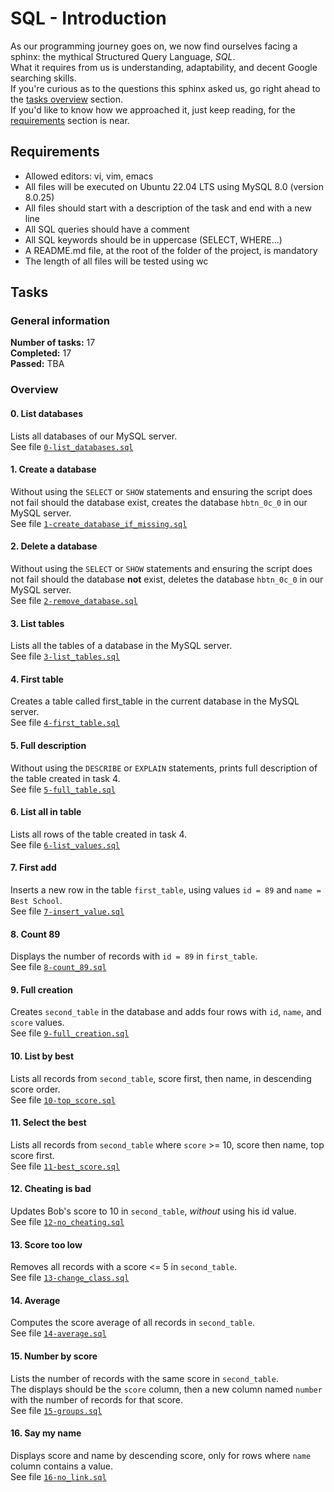 # SQL - Introduction
As our programming journey goes on, we now find ourselves facing a sphinx: the mythical Structured Query Language, _SQL_.<br/>
What it requires from us is understanding, adaptability, and decent Google searching skills.<br/>
If you're curious as to the questions this sphinx asked us, go right ahead to the [tasks overview](#overview) section.<br/>
If you'd like to know how we approached it, just keep reading, for the [requirements](#Requirements) section is near.<br/>

## Requirements
* Allowed editors: vi, vim, emacs
* All files will be executed on Ubuntu 22.04 LTS using MySQL 8.0 (version 8.0.25)
* All files should start with a description of the task and end with a new line
* All SQL queries should have a comment
* All SQL keywords should be in uppercase (SELECT, WHERE…)
* A README.md file, at the root of the folder of the project, is mandatory
* The length of all files will be tested using wc

## Tasks
### General information
__Number of tasks:__ 17<br/>
__Completed:__ 17<br/>
__Passed:__ TBA<br/>
### Overview
#### 0. List databases
Lists all databases of our MySQL server.<br/>
See file [`0-list_databases.sql`](./0-list_databases.sql)
#### 1. Create a database
Without using the `SELECT` or `SHOW` statements and ensuring the script does not fail should the database exist, creates the database `hbtn_0c_0` in our MySQL server.<br/>
See file [`1-create_database_if_missing.sql`](./1-create_database_if_missing.sql)
#### 2. Delete a database
Without using the `SELECT` or `SHOW` statements and ensuring the script does not fail should the database __not__ exist, deletes the database `hbtn_0c_0` in our MySQL server.<br/>
See file [`2-remove_database.sql`](./2-remove_database.sql)
#### 3. List tables
Lists all the tables of a database in the MySQL server.<br/>
See file [`3-list_tables.sql`](./3-list_tables.sql)
#### 4. First table
Creates a table called first_table in the current database in the MySQL server.<br/>
See file [`4-first_table.sql`](./4-first_table.sql)
#### 5. Full description
Without using the `DESCRIBE` or `EXPLAIN` statements, prints full description of the table created in task 4.<br/>
See file [`5-full_table.sql`](./5-full_table.sql)
#### 6. List all in table
Lists all rows of the table created in task 4.<br/>
See file [`6-list_values.sql`](./6-list_values.sql)
#### 7. First add
Inserts a new row in the table `first_table`, using values `id = 89` and `name = Best School`.<br/>
See file [`7-insert_value.sql`](./7-insert_value.sql)
#### 8. Count 89
Displays the number of records with `id = 89` in `first_table`.<br/>
See file [`8-count_89.sql`](./8-count_89.sql)
#### 9. Full creation
Creates `second_table` in the database and adds four rows with `id`, `name`, and `score` values.<br/>
See file [`9-full_creation.sql`](./9-full_creation.sql)
#### 10. List by best
Lists all records from `second_table`, score first, then name, in descending score order.<br/>
See file [`10-top_score.sql`](./10-top_score.sql)
#### 11. Select the best
Lists all records from `second_table` where `score` >= 10, score then name, top score first.<br/>
See file [`11-best_score.sql`](./11-best_score.sql)
#### 12. Cheating is bad
Updates Bob's score to 10 in `second_table`, _without_ using his id value.<br/>
See file [`12-no_cheating.sql`](./12-no_cheating.sql)
#### 13. Score too low
Removes all records with a score <= 5 in `second_table`.<br/>
See file [`13-change_class.sql`](./13-change_class.sql)
#### 14. Average
Computes the score average of all records in `second_table`.<br/>
See file [`14-average.sql`](./14-average.sql)
#### 15. Number by score
Lists the number of records with the same score in `second_table`.<br/>
The displays should be the `score` column, then a new column named `number` with the number of records for that score.<br/>
See file [`15-groups.sql`](./15-groups.sql)
#### 16. Say my name
Displays score and name by descending score, only for rows where `name` column contains a value.<br/>
See file [`16-no_link.sql`](./16-no_link.sql)
